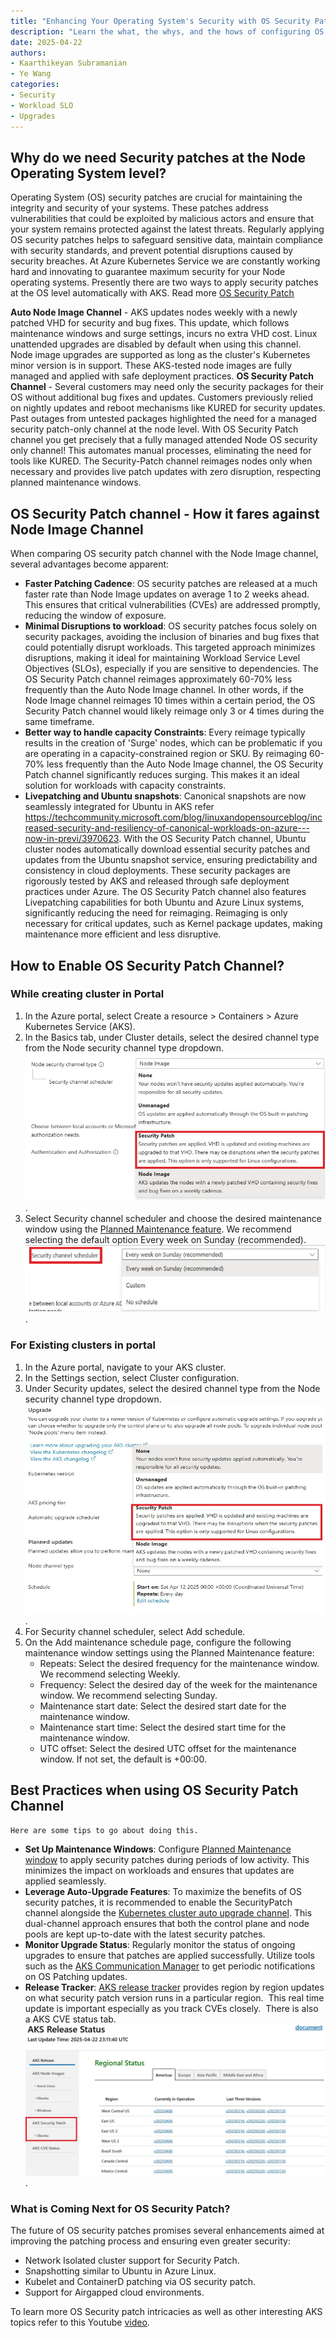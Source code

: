 ```yaml
---
title: "Enhancing Your Operating System's Security with OS Security Patches in AKS"
description: "Learn the what, the whys, and the hows of configuring OS Security Patch Auto upgrade channel. The article also covers some reasons for OS Security Patch, with some primary benefits being increased performance, better security, and minimal disruption to workloads."
date: 2025-04-22
authors:
- Kaarthikeyan Subramanian
- Ye Wang
categories: 
- Security
- Workload SLO
- Upgrades
---
```



## Why do we need Security patches at the Node Operating System level?

Operating System (OS) security patches are crucial for maintaining the integrity and security of your systems. These patches address vulnerabilities that could be exploited by malicious actors and ensure that your system remains protected against the latest threats. Regularly applying OS security patches helps to safeguard sensitive data, maintain compliance with security standards, and prevent potential disruptions caused by security breaches. At Azure Kubernetes Service we are constantly working hard and innovating to guarantee maximum security for your Node operating systems. 
Presently there are two ways to apply security patches at the OS level automatically with AKS. Read more [OS Security Patch](https://learn.microsoft.com/azure/aks/auto-upgrade-node-os-image?tabs=azure-cli)

**Auto Node Image Channel** - AKS updates nodes weekly with a newly patched VHD for security and bug fixes. This update, which follows maintenance windows and surge settings, incurs no extra VHD cost. Linux unattended upgrades are disabled by default when using this channel. Node image upgrades are supported as long as the cluster's Kubernetes minor version is in support. These AKS-tested node images are fully managed and applied with safe deployment practices.
**OS Security Patch Channel** - Several customers may need only the security packages for their OS without additional bug fixes and updates. Customers previously relied on nightly updates and reboot mechanisms like KURED for security updates. Past outages from untested packages highlighted the need for a managed security patch-only channel at the node level.  With OS Security Patch channel you get precisely that a fully managed attended Node OS security only channel! This automates manual processes, eliminating the need for tools like KURED. The Security-Patch channel reimages nodes only when necessary and provides live patch updates with zero disruption, respecting planned maintenance windows.

## OS Security Patch channel - How it fares against Node Image Channel
When comparing OS security patch channel with the Node Image channel, several advantages become apparent:

- **Faster Patching Cadence**: OS security patches are released at a much faster rate than Node Image updates on average 1 to 2 weeks ahead. This ensures that critical vulnerabilities (CVEs) are addressed promptly, reducing the window of exposure. 
- **Minimal Disruptions to workload**: OS security patches focus solely on security packages, avoiding the inclusion of binaries and bug fixes that could potentially disrupt workloads. This targeted approach minimizes disruptions, making it ideal for maintaining Workload Service Level Objectives (SLOs), especially if you are sensitive to dependencies. The OS Security Patch channel reimages approximately 60-70% less frequently than the Auto Node Image channel. In other words, if the Node Image channel reimages 10 times within a certain period, the OS Security Patch channel would likely reimage only 3 or 4 times during the same timeframe.
- **Better way to handle capacity Constraints**: Every reimage typically results in the creation of 'Surge' nodes, which can be problematic if you are operating in a capacity-constrained region or SKU. By reimaging 60-70% less frequently than the Auto Node Image channel, the OS Security Patch channel significantly reduces surging. This makes it an ideal solution for workloads with capacity constraints.
- **Livepatching and Ubuntu snapshots**: Canonical snapshots are now seamlessly integrated for Ubuntu in AKS refer https://techcommunity.microsoft.com/blog/linuxandopensourceblog/increased-security-and-resiliency-of-canonical-workloads-on-azure---now-in-previ/3970623. With the OS Security Patch channel, Ubuntu cluster nodes automatically download essential security patches and updates from the Ubuntu snapshot service, ensuring predictability and consistency in cloud deployments. These security packages are rigorously tested by AKS and released through safe deployment practices under Azure. The OS Security Patch channel also features Livepatching capabilities for both Ubuntu and Azure Linux systems, significantly reducing the need for reimaging. Reimaging is only necessary for critical updates, such as Kernel package updates, making maintenance more efficient and less disruptive.

## How to Enable OS Security Patch Channel?

### While creating cluster in Portal

1. In the Azure portal, select Create a resource > Containers > Azure Kubernetes Service (AKS).
2. In the Basics tab, under Cluster details, select the desired channel type from the Node security channel type dropdown.
![Cluster Details!](/blog/assets/images/enhance-security-with-os-security-patch/create-secpatch.jpg).
3. Select Security channel scheduler and choose the desired maintenance window using the [Planned Maintenance feature](https://learn.microsoft.com/azure/aks/planned-maintenance?tabs=azure-cli). We recommend selecting the default option Every week on Sunday (recommended).
![Security Patch Schedule!](/blog/assets/images/enhance-security-with-os-security-patch/sec-channel-schedule.png).

### For Existing clusters in portal

1. In the Azure portal, navigate to your AKS cluster.
2. In the Settings section, select Cluster configuration.
3. Under Security updates, select the desired channel type from the Node security channel type dropdown.
![Select Security Patch Channel!](/blog/assets/images/enhance-security-with-os-security-patch/sec-patch-existing.jpg).
4. For Security channel scheduler, select Add schedule.
5. On the Add maintenance schedule page, configure the following maintenance window settings using the Planned Maintenance feature:
   - Repeats: Select the desired frequency for the maintenance window. We recommend selecting Weekly.
   - Frequency: Select the desired day of the week for the maintenance window. We recommend selecting Sunday.
   - Maintenance start date: Select the desired start date for the maintenance window.
   - Maintenance start time: Select the desired start time for the maintenance window.
   - UTC offset: Select the desired UTC offset for the maintenance window. If not set, the default is +00:00.

   
## Best Practices when using OS Security Patch Channel
    Here are some tips to go about doing this. 

- **Set Up Maintenance Windows**: Configure [Planned Maintenance window](https://learn.microsoft.com/azure/aks/planned-maintenance?tabs=azure-cli) to apply security patches during periods of low activity. This minimizes the impact on workloads and ensures that updates are applied seamlessly. 
- **Leverage Auto-Upgrade Features**: To maximize the benefits of OS security patches, it is recommended to enable the SecurityPatch channel alongside the [Kubernetes cluster auto upgrade channel](https://learn.microsoft.com/azure/aks/auto-upgrade-cluster?tabs=azure-cli). This dual-channel approach ensures that both the control plane and node pools are kept up-to-date with the latest security patches.
- **Monitor Upgrade Status**: Regularly monitor the status of ongoing upgrades to ensure that patches are applied successfully. Utilize tools such as the [AKS Communication Manager](https://learn.microsoft.com/azure/aks/aks-communication-manager) to get periodic notifications on OS Patching updates. 
- **Release Tracker**: [AKS release tracker](https://releases.aks.azure.com/webpage/index.html) provides region by region updates on what security patch version runs in a particular region.  This real time update is important especially as you track CVEs closely.  There is also a AKS CVE status tab. 
![Release Tracker!](/blog/assets/images/enhance-security-with-os-security-patch/sec-patch-reltracker.jpg).


### What is Coming Next for OS Security Patch?

The future of OS security patches promises several enhancements aimed at improving the patching process and ensuring even greater security:

- Network Isolated cluster support for Security Patch. 
- Snapshotting similar to Ubuntu in Azure Linux.
- Kubelet and ContainerD patching via OS security patch.
- Support for Airgapped cloud environments.
 
 To learn more OS Security patch intricacies as well as other interesting AKS topics refer to this Youtube [video](https://www.youtube.com/watch?v=Cw4pnfMVHxg).